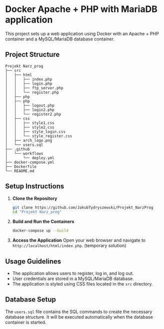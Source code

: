 # Docker Apache + PHP with MariaDB application

This project sets up a web application using Docker with an Apache + PHP container and a MySQL/MariaDB database container.

## Project Structure

```
Projekt Narz_prog
├── src
│   ├── html
│   │   ├── index.php
│   │   ├── login.php
│   │   ├── ftp_server.php
│   │   └── register.php
│   ├── php
│   ├── php
│   │   ├── logout.php
│   │   ├── login2.php
│   │   └── register2.php
│   ├── css
│   │   ├── style1.css
│   │   ├── style2.css
│   │   ├── style_login.css
│   │   └── style_register.css
│   ├── arch_logo.png
│   └── users.sql
├── .github
│   └── workflows
│       └── deploy.yml
├── docker-compose.yml
├── Dockerfile
└── README.md
```

## Setup Instructions

1. **Clone the Repository**
   ```bash
   git clone https://github.com/JakubTydryszewski/Projekt_NarzProg
   cd "Projekt Narz_prog"
   ```

2. **Build and Run the Containers**
   ```bash
   docker-compose up --build
   ```

3. **Access the Application**
   Open your web browser and navigate to `http://localhost/html/index.php`. (temporary solution)

## Usage Guidelines

- The application allows users to register, log in, and log out.
- User credentials are stored in a MySQL/MariaDB database.
- The application is styled using CSS files located in the `src` directory.

## Database Setup

The `users.sql` file contains the SQL commands to create the necessary database structure. It will be executed automatically when the database container is started.